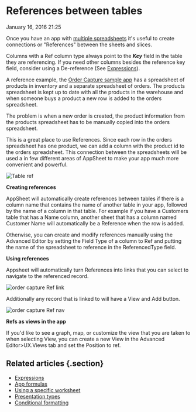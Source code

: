 #  References between tables


January 16, 2016 21:25

Once you have an app with [multiple spreadsheets](Using-multiple-spreadsheets.md) it's useful to create connections or
"References" between the sheets and slices.

Columns with a Ref column type always point to the **_Key_** field in the
table they are referencing. If you need other columns besides the reference
key field, consider using a De-reference (See [Expressions](Expressions.md)).

A reference example, the [Order Capture sample
app](https://www.appsheet.com/samples/An-app-for-a-salesperson-add-customers-orders-and-product-details?appGuidString=245700e5-9061-4045-843f-7850b5eb439a)
has a spreadsheet of products in inventory and a separate spreadsheet of
orders. The products spreadsheet is kept up to date with all the products in
the warehouse and when someone buys a product a new row is added to the orders
spreadsheet.

The problem is when a new order is created, the product information from the
products spreadsheet has to be manually copied into the orders spreadsheet.

This is a great place to use References. Since each row in the orders
spreadsheet has one product, we can add a column with the product id to the
orders spreadsheet. This connection between the spreadsheets will be used a in
few different areas of AppSheet to make your app much more convenient and
powerful.

![Table ref](../article_attachments/202449887/2015-07-21_11_51_18-erd.html_-_draw.io_-_Firefox_Developer_Edition.png)

**Creating references**

AppSheet will automatically create references between tables if there is a
column name that contains the name of another table in your app, followed by
the name of a column in that table. For example if you have a Customers table
that has a Name column, another sheet that has a column named Customer Name
will automatically be a Reference when the row is added.


Otherwise, you can create and modify references manually using the Advanced
Editor by setting the Field Type of a column to Ref and putting the name of
the spreadsheet to reference in the ReferencedType field.  
  

**Using references**

Appsheet will automatically turn References into links that you can select to
navigate to the referenced record.


![order capture Ref link](../article_attachments/203928847/Screen_Shot_2015-11-11_at_5.27.36_PM.png)

Additionally any record that is linked to will have a View and Add button.

![order capture Ref nav](../article_attachments/203928867/Screen_Shot_2015-11-11_at_5.28.15_PM.png)

**Refs as views in the app**

If you'd like to see a graph, map, or customize the view that you are taken to
when selecting View, you can create a new View in the Advanced Editor>UX.Views
tab and set the Position to ref.


## Related articles {.section}

  * [Expressions](Expressions.md)
  * [App formulas](App-formulas.md)
  * [Using a specific worksheet](Using-a-specific-worksheet.md)
  * [Presentation types](Presentation-types.md)
  * [Conditional formatting](Conditional-formatting.md)


